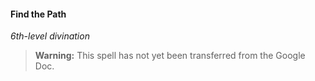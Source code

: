 #### Find the Path
<!-- markdownlint-disable-next-line no-emphasis-as-heading -->
_6th-level divination_

> **Warning:**
> This spell has not yet been transferred from the Google Doc.
